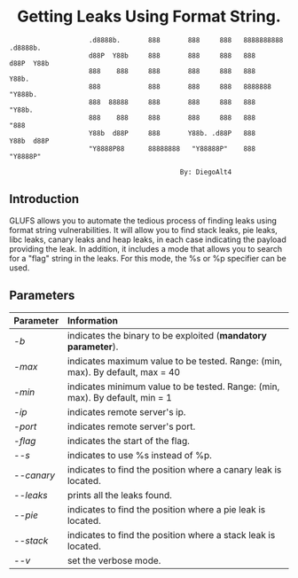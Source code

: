 <h1 align="center">
  <br>
    Getting Leaks Using Format String.
   <br>
</h1>


 ```
                     .d8888b.       888       888     888   8888888888   .d8888b.  
                     d88P  Y88b     888       888     888   888         d88P  Y88b 
                     888    888     888       888     888   888         Y88b.      
                     888            888       888     888   8888888      "Y888b.   
                     888  88888     888       888     888   888             "Y88b. 
                     888    888     888       888     888   888               "888 
                     Y88b  d88P     888       Y88b. .d88P   888         Y88b  d88P 
                     "Y8888P88      88888888   "Y88888P"    888          "Y8888P"                                                    
 
                                            By: DiegoAlt4
 ```                                          


## Introduction


GLUFS allows you to automate the tedious process of finding leaks using format string vulnerabilities. 
It will allow you to find stack leaks, pie leaks, libc leaks, canary leaks and heap leaks, in each case indicating the payload providing the leak. 
In addition, it includes a mode that allows you to search for a "flag" string in the leaks. For this mode, the %s or %p specifier can be used. 

           
## Parameters

| Parameter    | Information |
|:-------------|:-------------|
| *-b*          | indicates the binary to be exploited (**mandatory parameter**). |
| *-max*     | indicates maximum value to be tested. Range: (min, max). By default, max = 40 |
| *-min*     | indicates minimum value to be tested. Range: (min, max). By default, min = 1 |
| *-ip*     | indicates remote server's ip. |
| *-port*     | indicates remote server's port. |
| *-flag*     | indicates the start of the flag. |
| *--s*     | indicates to use %s instead of %p. |
| *--canary*     | indicates to find the position where a canary leak is located. |
| *--leaks*     | prints all the leaks found. |
| *--pie*     | indicates to find the position where a pie leak is located. |
| *--stack*     | indicates to find the position where a stack leak is located. |
| *--v*     | set the verbose mode. |
